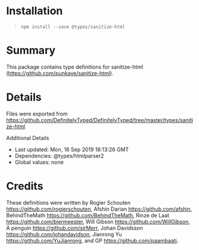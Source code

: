 # Installation
> `npm install --save @types/sanitize-html`

# Summary
This package contains type definitions for sanitize-html (https://github.com/punkave/sanitize-html).

# Details
Files were exported from https://github.com/DefinitelyTyped/DefinitelyTyped/tree/master/types/sanitize-html

Additional Details
 * Last updated: Mon, 16 Sep 2019 18:13:26 GMT
 * Dependencies: @types/htmlparser2
 * Global values: none

# Credits
These definitions were written by Rogier Schouten <https://github.com/rogierschouten>, Afshin Darian <https://github.com/afshin>, BehindTheMath <https://github.com/BehindTheMath>, Rinze de Laat <https://github.com/biermeester>, Will Gibson <https://github.com/WillGibson>, A penguin <https://github.com/sirMerr>, Johan Davidsson <https://github.com/johandavidson>, Jianrong Yu <https://github.com/YuJianrong>, and GP <https://github.com/paambaati>.
